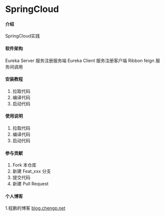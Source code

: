 # SpringCloud

#### 介绍
SpringCloud实践

#### 软件架构
Eureka Server 服务注册服务端
Eureka Client 服务注册客户端
Ribbon feign 服务间调用


#### 安装教程

1. 拉取代码
2. 编译代码
3. 启动代码

#### 使用说明

1. 拉取代码
2. 编译代码
3. 启动代码

#### 参与贡献

1. Fork 本仓库
2. 新建 Feat_xxx 分支
3. 提交代码
4. 新建 Pull Request


#### 个人博客

1.程鹏的博客 [blog.chengp.net](https://blog.chengp.net)